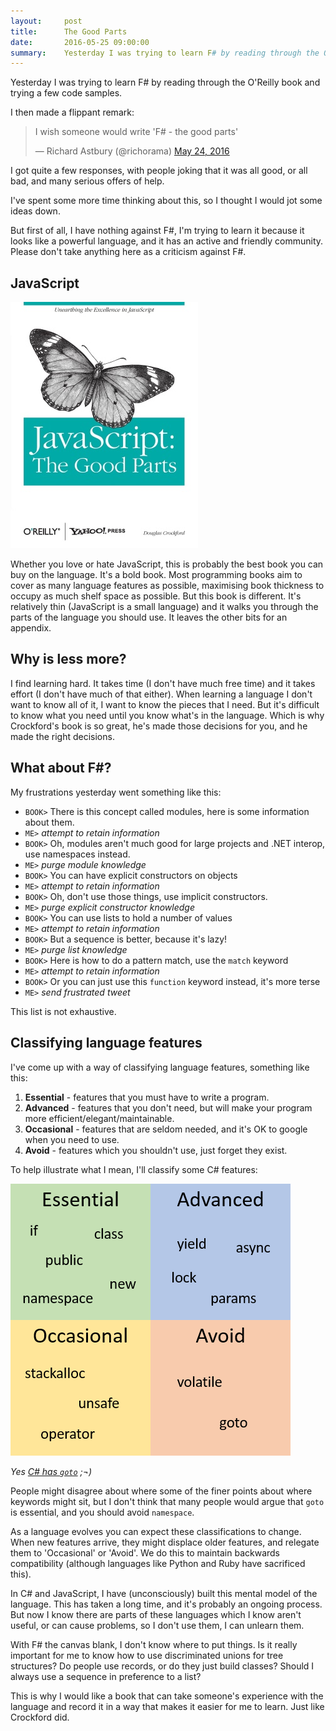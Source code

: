 ```yaml
---
layout:     post
title:      The Good Parts
date:       2016-05-25 09:00:00
summary:    Yesterday I was trying to learn F# by reading through the O'Reilly book and trying a few code samples. I then made a flippant remark...
---
```


Yesterday I was trying to learn F# by reading through the O'Reilly book and trying a few code samples.

I then made a flippant remark:

<blockquote class="twitter-tweet" data-lang="en"><p lang="en" dir="ltr">I wish someone would write &#39;F# - the good parts&#39;</p>&mdash; Richard Astbury (@richorama) <a href="https://twitter.com/richorama/status/735122629275836416">May 24, 2016</a></blockquote>
<script async src="//platform.twitter.com/widgets.js" charset="utf-8"></script>

I got quite a few responses, with people joking that it was all good, or all bad, and many serious offers of help.

I've spent some more time thinking about this, so I thought I would jot some ideas down.

But first of all, I have nothing against F#, I'm trying to learn it because it looks like a powerful language, and it
has an active and friendly community. Please don't take anything here as a criticism against F#.

## JavaScript

![JavaScript the Good Parts](/images/jsgoodparts.jpg)

Whether you love or hate JavaScript, this is probably the best book you can buy on the language.
It's a bold book.
Most programming books aim to cover as many language features as possible, maximising book thickness to occupy as
much shelf space as possible.
But this book is different.
It's relatively thin (JavaScript is a small language) and it walks you through the parts of the language you should use.
It leaves the other bits for an appendix.

## Why is less more?

I find learning hard. It takes time (I don't have much free time) and it takes effort (I don't have much of that either).
When learning a language I don't want to know all of it, I want to know the pieces that I need. But it's difficult to
know what you need until you know what's in the language. Which is why Crockford's book is so great, he's made those
decisions for you, and he made the right decisions.

## What about F#?

My frustrations yesterday went something like this:

* `BOOK>` There is this concept called modules, here is some information about them.
* `ME>` _attempt to retain information_
* `BOOK>` Oh, modules aren't much good for large projects and .NET interop, use namespaces instead.
* `ME>` _purge module knowledge_
* `BOOK>` You can have explicit constructors on objects
* `ME>` _attempt to retain information_
* `BOOK>` Oh, don't use those things, use implicit constructors.
* `ME>` _purge explicit constructor knowledge_
* `BOOK>` You can use lists to hold a number of values
* `ME>` _attempt to retain information_
* `BOOK>` But a sequence is better, because it's lazy!
* `ME>` _purge list knowledge_
* `BOOK>` Here is how to do a pattern match, use the `match` keyword
* `ME>` _attempt to retain information_
* `BOOK>` Or you can just use this `function` keyword instead, it's more terse
* `ME>` _send frustrated tweet_

This list is not exhaustive.

## Classifying language features

I've come up with a way of classifying language features, something like this:

1. __Essential__ - features that you must have to write a program.
1. __Advanced__ - features that you don't need, but will make your program more efficient/elegant/maintainable.
1. __Occasional__ - features that are seldom needed, and it's OK to google when you need to use.
1. __Avoid__ - features which you shouldn't use, just forget they exist.

To help illustrate what I mean, I'll classify some C# features:

![C# quadrants](/images/csharpquadrants.png)

_Yes [C# has `goto`](https://msdn.microsoft.com/en-gb/library/13940fs2.aspx) ;¬)_

People might disagree about where some of the finer points about where keywords might sit,
but I don't think that many people would argue that `goto` is essential, and you should avoid `namespace`.

As a language evolves you can expect these classifications to change. When new features arrive, they might displace older
features, and relegate them to 'Occasional' or 'Avoid'. We do this to maintain backwards compatibility (although languages
like Python and Ruby have sacrificed this).

In C# and JavaScript, I have (unconsciously) built this mental model of the language.
This has taken a long time, and it's probably an ongoing process.
But now I know there are parts of these languages which I know aren't useful, or can cause problems,
so I don't use them, I can unlearn them.

With F# the canvas blank, I don't know where to put things. Is it really important for me to know how to use
discriminated unions for tree structures? Do people use records, or do they just build classes? Should I always
use a sequence in preference to a list?

This is why I would like a book that can take someone's experience with the language and record it in a way that
makes it easier for me to learn. Just like Crockford did.

